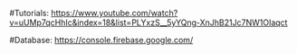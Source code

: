 #Tutorials:
https://www.youtube.com/watch?v=uUMp7qcHhIc&index=18&list=PLYxzS__5yYQng-XnJhB21Jc7NW1OIaqct

#Database:
https://console.firebase.google.com/